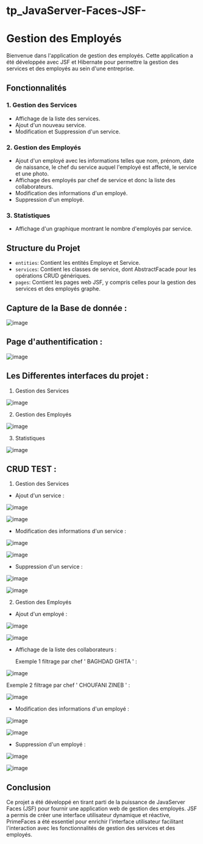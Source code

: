 # tp_JavaServer-Faces-JSF-
# Gestion des Employés 

Bienvenue dans l'application de gestion des employés. Cette application a été développée avec JSF et Hibernate pour permettre la gestion des services et des employés au sein d'une entreprise.

## Fonctionnalités

### 1. Gestion des Services

- Affichage de la liste des services.
- Ajout d'un nouveau service.
- Modification et Suppression d'un service.

### 2. Gestion des Employés

- Ajout d'un employé avec les informations telles que nom, prénom, date de naissance, le chef du service auquel l'employé est affecté, le service et une photo.
- Affichage des employés par chef de service et donc la liste des collaborateurs.
- Modification des informations d'un employé.
- Suppression d'un employé.

### 3. Statistiques

- Affichage d'un graphique montrant le nombre d'employés par service.

## Structure du Projet

- `entities`: Contient les entités Employe et Service.
- `services`: Contient les classes de service, dont AbstractFacade pour les opérations CRUD génériques.
- `pages`: Contient les pages web JSF, y compris celles pour la gestion des services et des employés graphe.

## Capture de la Base de donnée :

![image](https://github.com/ghita-baghdad/tp_JavaServer-Faces-JSF-/assets/147449053/6f312e17-3dac-4f95-a9f6-c6b70584d0fd)

## Page d'authentification :

![image](https://github.com/ghita-baghdad/tp_JavaServer-Faces-JSF-/assets/147449053/dd4afb43-8217-4f46-b96e-a33554301b6c)


## Les Differentes interfaces du projet :

1. Gestion des Services

![image](https://github.com/ghita-baghdad/tp_JavaServer-Faces-JSF-/assets/147449053/67c9bcf4-84ce-424b-913d-5f99f819a231)

2. Gestion des Employés

![image](https://github.com/ghita-baghdad/tp_JavaServer-Faces-JSF-/assets/147449053/d0572bda-e952-4345-ab2d-991e06d4de0f)

3. Statistiques
   
![image](https://github.com/ghita-baghdad/tp_JavaServer-Faces-JSF-/assets/147449053/c297ccc0-c49f-4be7-8ebf-797b489b89b2)

## CRUD TEST :

1. Gestion des Services

- Ajout d'un service :

![image](https://github.com/ghita-baghdad/tp_JavaServer-Faces-JSF-/assets/147449053/509f573d-bec1-49a9-9254-2c42d6274e72)

![image](https://github.com/ghita-baghdad/tp_JavaServer-Faces-JSF-/assets/147449053/a5f17c83-7eba-440e-ab6f-0bbd5c40e1d3)

- Modification des informations d'un service :

![image](https://github.com/ghita-baghdad/tp_JavaServer-Faces-JSF-/assets/147449053/2c5e6a16-b60f-4b9d-a9b8-95409b47466c)

![image](https://github.com/ghita-baghdad/tp_JavaServer-Faces-JSF-/assets/147449053/1998bcc0-17fc-46b4-9403-db83039b710a)

- Suppression d'un service :
  
![image](https://github.com/ghita-baghdad/tp_JavaServer-Faces-JSF-/assets/147449053/af965651-ee54-452c-aeaa-8128e3f5a9bb)

![image](https://github.com/ghita-baghdad/tp_JavaServer-Faces-JSF-/assets/147449053/8b760183-a48e-4596-8346-8f27111696ad)


2. Gestion des Employés

- Ajout d'un employé :

![image](https://github.com/ghita-baghdad/tp_JavaServer-Faces-JSF-/assets/147449053/a3a401c9-11b0-4e55-9c52-4e622112f2f5)

![image](https://github.com/ghita-baghdad/tp_JavaServer-Faces-JSF-/assets/147449053/9d89bdb7-3c40-4616-a42e-1ec8dcae5c63)

- Affichage de la liste des collaborateurs :

   Exemple 1 filtrage par chef ' BAGHDAD GHITA ' :
  
![image](https://github.com/ghita-baghdad/tp_JavaServer-Faces-JSF-/assets/147449053/2ad3ff78-93ad-4c15-a787-18110112e2c6)

  Exemple 2 filtrage par chef ' CHOUFANI ZINEB ' :

![image](https://github.com/ghita-baghdad/tp_JavaServer-Faces-JSF-/assets/147449053/047d1a45-7d64-419d-a79a-7f6542ad2193)
 
- Modification des informations d'un employé :

![image](https://github.com/ghita-baghdad/tp_JavaServer-Faces-JSF-/assets/147449053/e282baea-c194-4849-b558-1daac5e1ebf5)

![image](https://github.com/ghita-baghdad/tp_JavaServer-Faces-JSF-/assets/147449053/3db9e4b4-af59-4444-b1c9-851eb0efd877)

- Suppression d'un employé :
  
![image](https://github.com/ghita-baghdad/tp_JavaServer-Faces-JSF-/assets/147449053/89bf3399-3988-445d-99a9-845d8d0b696b)

![image](https://github.com/ghita-baghdad/tp_JavaServer-Faces-JSF-/assets/147449053/46089951-a85d-4b2e-9d69-ba341bee9669)

## Conclusion
Ce projet a été développé en tirant parti de la puissance de JavaServer Faces (JSF) pour fournir une application web de gestion des employés. 
JSF a permis de créer une interface utilisateur dynamique et réactive, PrimeFaces a été essentiel pour enrichir l'interface utilisateur facilitant 
l'interaction avec les fonctionnalités de gestion des services et des employés.



